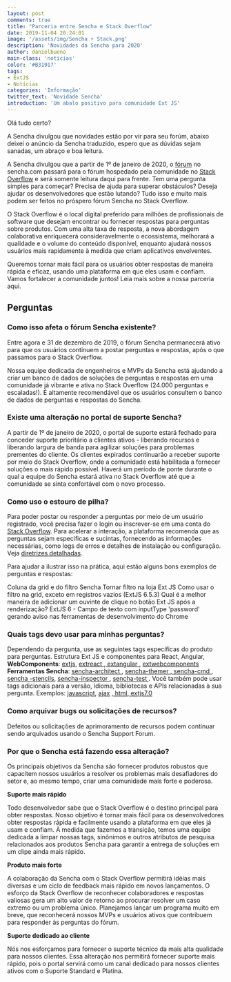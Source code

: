 ```yaml
---
layout: post
comments: true
title: "Parceria entre Sencha e Stack Overflow"
date: 2019-11-04 20:24:01
image: '/assets/img/Sencha + Stack.png'
description: 'Novidades da Sencha para 2020'
author: danielbueno
main-class: 'noticias'
color: '#B31917'
tags:
- ExtJS
- Notícias
categories: 'Informação' 
twitter_text: 'Novidade Sencha'
introduction: 'Um abalo positivo para comunidade Ext JS'
---
```


Olá tudo certo?

A Sencha divulgou que novidades estão por vir para seu forúm, abaixo deixei o anúncio da Sencha traduzido, espero que as dúvidas sejam sanadas, um abraço e boa leitura.

A Sencha divulgou que a partir de 1º de janeiro de 2020, o <a href="https://www.sencha.com/forum/">fórum</a> no sencha.com passará para o fórum hospedado pela comunidade no <a href="https://stackoverflow.com/">Stack Overflow</a> e será somente leitura daqui para frente. Tem uma pergunta simples para começar? Precisa de ajuda para superar obstáculos? Deseja ajudar os desenvolvedores que estão lutando? Tudo isso e muito mais podem ser feitos no próspero fórum Sencha no Stack Overflow.

O Stack Overflow é o local digital preferido para milhões de profissionais de software que desejam encontrar ou fornecer respostas para perguntas sobre produtos. Com uma alta taxa de resposta, a nova abordagem colaborativa enriquecerá consideravelmente o ecossistema, melhorará a qualidade e o volume do conteúdo disponível, enquanto ajudará nossos usuários mais rapidamente à medida que criam aplicativos envolventes.

Queremos tornar mais fácil para os usuários obter respostas de maneira rápida e eficaz, usando uma plataforma em que eles usam e confiam. Vamos fortalecer a comunidade juntos! Leia mais sobre a nossa parceria aqui.

## Perguntas 

### Como isso afeta o fórum Sencha existente?

Entre agora e 31 de dezembro de 2019, o fórum Sencha permanecerá ativo para que os usuários continuem a postar perguntas e respostas, após o que passamos para o Stack Overflow.

Nossa equipe dedicada de engenheiros e MVPs da Sencha está ajudando a criar um banco de dados de soluções de perguntas e respostas em uma comunidade já vibrante e ativa no Stack Overflow (24.000 perguntas e escaladas!). É altamente recomendável que os usuários consultem o banco de dados de perguntas e respostas do Sencha.

### Existe uma alteração no portal de suporte Sencha?

A partir de 1º de janeiro de 2020, o portal de suporte estará fechado para conceder suporte prioritário a clientes ativos - liberando recursos e liberando largura de banda para agilizar soluções para problemas prementes do cliente. Os clientes expirados continuarão a receber suporte por meio do Stack Overflow, onde a comunidade está habilitada a fornecer soluções o mais rápido possível. Haverá um período de ponte durante o qual a equipe do Sencha estará ativa no Stack Overflow até que a comunidade se sinta confortável com o novo processo.

### Como uso o estouro de pilha?

Para poder postar ou responder a perguntas por meio de um usuário registrado, você precisa fazer o login ou inscrever-se em uma conta do <a href="https://stackoverflow.com" target="_blank">Stack Overflow</a>. Para acelerar a interação, a plataforma recomenda que as perguntas sejam específicas e sucintas, fornecendo as informações necessárias, como logs de erros e detalhes de instalação ou configuração. Veja <a href="https://stackoverflow.com/help/how-to-ask" target="_blank">diretrizes detalhadas</a>.

Para ajudar a ilustrar isso na prática, aqui estão alguns bons exemplos de perguntas e respostas:

Coluna da grid e do filtro Sencha
Tornar filtro na loja Ext JS
Como usar o filtro na grid, exceto em registros vazios (ExtJS 6.5.3)
Qual é a melhor maneira de adicionar um ouvinte de clique no botão Ext JS após a renderização?
ExtJS 6 - Campo de texto com inputType 'password' gerando aviso nas ferramentas de desenvolvimento do Chrome

### Quais tags devo usar para minhas perguntas?

Dependendo da pergunta, use as seguintes tags específicas do produto para perguntas.
Estrutura Ext JS e componentes para React, Angular, **WebComponents**:
<a href="https://stackoverflow.com/questions/tagged/extjs" target="_blank">extjs</a>, 
<a href="https://stackoverflow.com/questions/tagged/extreact" target="_blank"> extreact </a>,<a href="https://stackoverflow.com/questions/tagged/extangular" target="_blank"> extangular </a>, <a href="https://stackoverflow.com/questions/tagged/extwebcomponents" target="_blank"> extwebcomponents </a> **Ferramentas Sencha**:
<a href="https://stackoverflow.com/questions/tagged/sencha-architect" target="_blank"> sencha-architect </a>, <a href="https://stackoverflow.com/questions/tagged/sencha-themer" target="_blank">
 sencha-themer </a>,<a href="https://stackoverflow.com/questions/tagged/sencha-cmd" target="_blank"> sencha-cmd </a>, 
<a href="https://stackoverflow.com/questions/tagged/sencha-stencils" target="_blank"> sencha -stencils</a>, 
<a href="https://stackoverflow.com/questions/tagged/sencha-inspector" target="_blank"> sencha-inspector </a>, <a href="https://stackoverflow.com/questions/tagged/sencha-test" target="_blank"> 
 sencha-test </a>. Você também pode usar tags adicionais para a versão, idioma, bibliotecas e APIs relacionadas à sua pergunta. Exemplos:  <a href="https://stackoverflow.com/questions/tagged/javascript" target="_blank"> javascript</a>, <a href="https://stackoverflow.com/questions/tagged/ajax" target="_blank">   ajax</a> ,<a href="https://stackoverflow.com/questions/tagged/html" target="_blank">     html</a>,<a href="https://stackoverflow.com/questions/tagged/javascript" target="_blank">       extjs7.0</a> 

### Como arquivar bugs ou solicitações de recursos?

Defeitos ou solicitações de aprimoramento de recursos podem continuar sendo arquivados usando o Sencha Support Forum.

### Por que o Sencha está fazendo essa alteração?

Os principais objetivos da Sencha são fornecer produtos robustos que capacitem nossos usuários a resolver os problemas mais desafiadores do setor e, ao mesmo tempo, criar uma comunidade mais forte e poderosa.

**Suporte mais rápido**

Todo desenvolvedor sabe que o Stack Overflow é o destino principal para obter respostas. Nosso objetivo é tornar mais fácil para os desenvolvedores obter respostas rápida e facilmente usando a plataforma em que eles já usam e confiam. À medida que fazemos a transição, temos uma equipe dedicada a limpar nossas tags, sinônimos e outros atributos de pesquisa relacionados aos produtos Sencha para garantir a entrega de soluções em um clipe ainda mais rápido.

**Produto mais forte**

A colaboração da Sencha com o Stack Overflow permitirá idéias mais diversas e um ciclo de feedback mais rápido em novos lançamentos. O esforço da Stack Overflow de reconhecer colaboradores e respostas valiosas gera um alto valor de retorno ao procurar resolver um caso extremo ou um problema único. Planejamos lançar um programa muito em breve, que reconhecerá nossos MVPs e usuários ativos que contribuem para responder às perguntas do fórum.

**Suporte dedicado ao cliente**

Nós nos esforçamos para fornecer o suporte técnico da mais alta qualidade para nossos clientes. Essa alteração nos permitirá fornecer suporte mais rápido, pois o portal servirá como um canal dedicado para nossos clientes ativos com o Suporte Standard e Platina.



